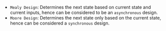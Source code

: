 * `Mealy Design`: Determines the next state based on current state and current inputs, hence can be considered to be an `asynchronous` design.
* `Moore Design`: Determines the next state only based on the current state, hence can be considered a `synchronous` design.